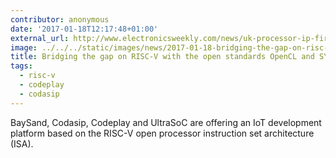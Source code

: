 ```yaml
---
contributor: anonymous
date: '2017-01-18T12:17:48+01:00'
external_url: http://www.electronicsweekly.com/news/uk-processor-ip-firms-join-risc-v-ecosystem-iot-chips-2016-12/
image: ../../../static/images/news/2017-01-18-bridging-the-gap-on-risc-v-with-the-open-standards-opencl-and-sycl.webp
title: Bridging the gap on RISC-V with the open standards OpenCL and SYCL
tags:
  - risc-v
  - codeplay
  - codasip
---
```


BaySand, Codasip, Codeplay and UltraSoC are offering an IoT development platform based on the RISC-V open processor
instruction set architecture (ISA).
